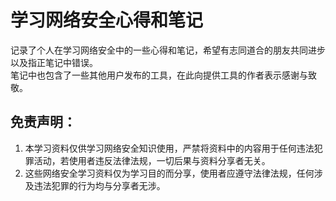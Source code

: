 # 学习网络安全心得和笔记

记录了个人在学习网络安全中的一些心得和笔记，希望有志同道合的朋友共同进步以及指正笔记中错误。  
笔记中也包含了一些其他用户发布的工具，在此向提供工具的作者表示感谢与致敬。

## 免责声明：
1. 本学习资料仅供学习网络安全知识使用，严禁将资料中的内容用于任何违法犯罪活动，若使用者违反法律法规，一切后果与资料分享者无关。
2. 这些网络安全学习资料仅为学习目的而分享，使用者应遵守法律法规，任何涉及违法犯罪的行为均与分享者无涉。

